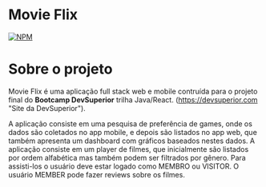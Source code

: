 # Movie Flix
[![NPM](https://img.shields.io/npm/l/react)](https://github.com/alcemirjunior/movieflix-backend-tests/blob/main/LICENSE) 

# Sobre o projeto

Movie Flix é uma aplicação full stack web e mobile contruída para o projeto final do **Bootcamp DevSuperior** trilha Java/React.
(https://devsuperior.com "Site da DevSuperior").

A aplicação consiste em uma pesquisa de preferência de games, onde os dados são coletados no app mobile, e depois são listados no app web, que também apresenta um dashboard com gráficos baseados nestes dados.
A aplicação consiste em um player de filmes, que inicialmente são listados por ordem alfabética mas também podem ser filtrados por gênero. Para assisti-los o usuário deve estar logado como MEMBRO ou VISITOR.
O usuário MEMBER pode fazer reviews sobre os filmes.
